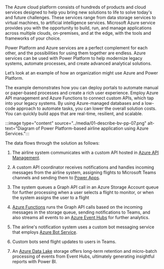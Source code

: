 The Azure cloud platform consists of hundreds of products and cloud services designed to help you bring new solutions to life to solve today's and future challenges. These services range from data storage services to virtual machines, to artificial intelligence services. Microsoft Azure service provides you with the opportunity to build, run, and manage applications across multiple clouds, on-premises, and at the edge, with the tools and frameworks of your choice.

Power Platform and Azure services are a perfect complement for each other, and the possibilities for using them together are endless. Azure services can be used with Power Platform to help modernize legacy systems, automate processes, and create advanced analytical solutions. 

Let’s look at an example of how an organization might use Azure and Power Platform.

The example demonstrates how you can deploy portals to automate manual or paper-based processes and create a rich user experience. Employ Azure API management and Azure Functions to connect custom APIs, which tap into your legacy systems. By using Azure-managed databases and a low-code approach to automate tasks, you can lower the overall solution costs. You can quickly build apps that are real-time, resilient, and scalable.

 
:::image type="content" source="../media/01-describe-bv-pp-07.png" alt-text="Diagram of Power Platform-based airline application using Azure Services.":::

The data flows through the solution as follows:

1. The airline system communicates with a custom API hosted in [Azure API Management](/azure/api-management).

2. A custom API coordinator receives notifications and handles incoming messages from the airline system, assigning flights to Microsoft Teams channels and sending them to [Power Apps](/power-apps).

3. The system queues a Graph API call in an Azure Storage Account queue for further processing when a user selects a flight to monitor, or when the system assigns the user to a flight

4. [Azure Functions](/azure/azure-functions) runs the Graph API calls based on the incoming messages in the storage queue, sending notifications to Teams, and also streams all events to an [Azure Event Hubs](/azure/event-hubs/) for further analytics.

5. The airline's notification system uses a custom bot messaging service that employs [Azure Bot Service](/azure/bot-service).

6. Custom bots send flight updates to users in Teams.

7. An [Azure Data Lake](/azure/storage/blobs/data-lake-storage-introduction) storage offers long-term retention and micro-batch processing of events from Event Hubs, ultimately generating insightful reports with Power BI.
